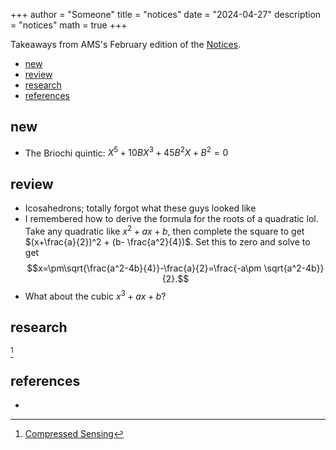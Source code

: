 +++
author = "Someone"
title = "notices"
date = "2024-04-27"
description = "notices"
math = true
+++

Takeaways from AMS's February edition of the [Notices](https://www.ams.org/journals/notices/202404/202404FullIssue.pdf?cat=fullissue&trk=fullissue202404).

<!--more-->

- [new](#new)
- [review](#review)
- [research](#research)
- [references](#references)

## new

- The Briochi quintic: $X^5 + 10BX^3 + 45B^2X + B^2 = 0$

## review
- Icosahedrons; totally forgot what these guys looked like
- I remembered how to derive the formula for the roots of a quadratic lol. Take any quadratic like $x^2 + ax + b$, then complete the square to get $(x+\frac{a}{2})^2 + (b- \frac{a^2}{4})$. Set this to zero and solve to get 
$$x=\pm\sqrt{\frac{a^2-4b}{4}}-\frac{a}{2}=\frac{-a\pm \sqrt{a^2-4b}}{2}.$$
- What about the cubic $x^3+ax+b$?

## research
[^1]

## references
- [^1]: [Compressed Sensing](https://www.cmor-faculty.rice.edu/~yzhang/caam699/Image%20papers/CompSensing.pdf)